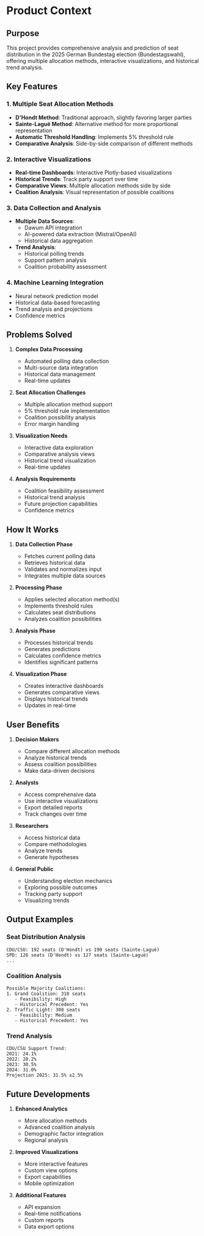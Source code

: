 # Product Context

## Purpose
This project provides comprehensive analysis and prediction of seat distribution in the 2025 German Bundestag election (Bundestagswahl), offering multiple allocation methods, interactive visualizations, and historical trend analysis.

## Key Features

### 1. Multiple Seat Allocation Methods
- **D'Hondt Method**: Traditional approach, slightly favoring larger parties
- **Sainte-Laguë Method**: Alternative method for more proportional representation
- **Automatic Threshold Handling**: Implements 5% threshold rule
- **Comparative Analysis**: Side-by-side comparison of different methods

### 2. Interactive Visualizations
- **Real-time Dashboards**: Interactive Plotly-based visualizations
- **Historical Trends**: Track party support over time
- **Comparative Views**: Multiple allocation methods side by side
- **Coalition Analysis**: Visual representation of possible coalitions

### 3. Data Collection and Analysis
- **Multiple Data Sources**:
  - Dawum API integration
  - AI-powered data extraction (Mistral/OpenAI)
  - Historical data aggregation
- **Trend Analysis**:
  - Historical polling trends
  - Support pattern analysis
  - Coalition probability assessment

### 4. Machine Learning Integration
- Neural network prediction model
- Historical data-based forecasting
- Trend analysis and projections
- Confidence metrics

## Problems Solved

1. **Complex Data Processing**
   - Automated polling data collection
   - Multi-source data integration
   - Historical data management
   - Real-time updates

2. **Seat Allocation Challenges**
   - Multiple allocation method support
   - 5% threshold rule implementation
   - Coalition possibility analysis
   - Error margin handling

3. **Visualization Needs**
   - Interactive data exploration
   - Comparative analysis views
   - Historical trend visualization
   - Real-time updates

4. **Analysis Requirements**
   - Coalition feasibility assessment
   - Historical trend analysis
   - Future projection capabilities
   - Confidence metrics

## How It Works

1. **Data Collection Phase**
   - Fetches current polling data
   - Retrieves historical data
   - Validates and normalizes input
   - Integrates multiple data sources

2. **Processing Phase**
   - Applies selected allocation method(s)
   - Implements threshold rules
   - Calculates seat distributions
   - Analyzes coalition possibilities

3. **Analysis Phase**
   - Processes historical trends
   - Generates predictions
   - Calculates confidence metrics
   - Identifies significant patterns

4. **Visualization Phase**
   - Creates interactive dashboards
   - Generates comparative views
   - Displays historical trends
   - Updates in real-time

## User Benefits

1. **Decision Makers**
   - Compare different allocation methods
   - Analyze historical trends
   - Assess coalition possibilities
   - Make data-driven decisions

2. **Analysts**
   - Access comprehensive data
   - Use interactive visualizations
   - Export detailed reports
   - Track changes over time

3. **Researchers**
   - Access historical data
   - Compare methodologies
   - Analyze trends
   - Generate hypotheses

4. **General Public**
   - Understanding election mechanics
   - Exploring possible outcomes
   - Tracking party support
   - Visualizing trends

## Output Examples

### Seat Distribution Analysis
```
CDU/CSU: 192 seats (D'Hondt) vs 190 seats (Sainte-Laguë)
SPD: 126 seats (D'Hondt) vs 127 seats (Sainte-Laguë)
...
```

### Coalition Analysis
```
Possible Majority Coalitions:
1. Grand Coalition: 318 seats
   - Feasibility: High
   - Historical Precedent: Yes
2. Traffic Light: 308 seats
   - Feasibility: Medium
   - Historical Precedent: Yes
```

### Trend Analysis
```
CDU/CSU Support Trend:
2021: 24.1%
2022: 28.2%
2023: 30.5%
2024: 31.0%
Projection 2025: 31.5% ±2.5%
```

## Future Developments

1. **Enhanced Analytics**
   - More allocation methods
   - Advanced coalition analysis
   - Demographic factor integration
   - Regional analysis

2. **Improved Visualizations**
   - More interactive features
   - Custom view options
   - Export capabilities
   - Mobile optimization

3. **Additional Features**
   - API expansion
   - Real-time notifications
   - Custom reports
   - Data export options
